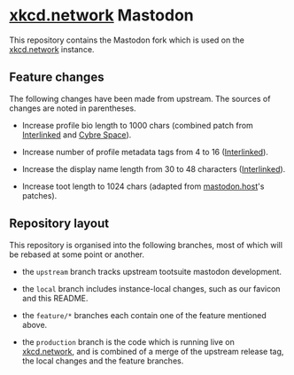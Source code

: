 # [xkcd.network](https://xkcd.network) Mastodon

This repository contains the Mastodon fork which is used on the
[xkcd.network](https://xkcd.network) instance.

## Feature changes

The following changes have been made from upstream. The sources of changes are
noted in parentheses.

- Increase profile bio length to 1000 chars (combined patch from
[Interlinked](https://mst3k.interlinked.me) and [Cybre
Space](https://cybre.space)).

- Increase number of profile metadata tags from 4 to 16
([Interlinked](https://mst3k.interlinked.me)).

- Increase the display name length from 30 to 48 characters
([Interlinked](https://mst3k.interlinked.me)).

- Increase toot length to 1024 chars (adapted from
[mastodon.host](https://mastodon.host)'s patches).

## Repository layout

This repository is organised into the following branches, most of
which will be rebased at some point or another.

- the `upstream` branch tracks upstream tootsuite mastodon development.

- the `local` branch includes instance-local changes, such as our favicon and
this README.

- the `feature/*` branches each contain one of the feature mentioned above.

- the `production` branch is the code which is running live on
[xkcd.network](https://xkcd.network), and is combined of a merge of the upstream
release tag, the local changes and the feature branches.

